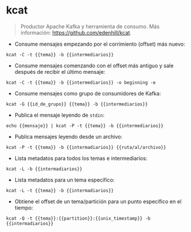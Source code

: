 # kcat

> Productor Apache Kafka y herramienta de consumo.
> Más información: <https://github.com/edenhill/kcat>.

- Consume mensajes empezando por el corrimiento (offset) más nuevo:

`kcat -C -t {{tema}} -b {{intermediarios}}`

- Consume mensajes comenzando con el offset más antiguo y sale después de recibir el último mensaje:

`kcat -C -t {{tema}} -b {{intermediarios}} -o beginning -e`

- Consume mensajes como grupo de consumidores de Kafka:

`kcat -G {{id_de_grupo}} {{tema}} -b {{intermediarios}}`

- Publica el mensaje leyendo de `stdin`:

`echo {{mensaje}} | kcat -P -t {{tema}} -b {{intermediarios}}`

- Publica mensajes leyendo desde un archivo:

`kcat -P -t {{tema}} -b {{intermadiarios}} {{ruta/al/archivo}}`

- Lista metadatos para todos los temas e intermediarios:

`kcat -L -b {{intermadiarios}}`

- Lista metadatos para un tema específico:

`kcat -L -t {{tema}} -b {{intermadiarios}}`

- Obtiene el offset de un tema/partición para un punto específico en el tiempo:

`kcat -Q -t {{tema}}:{{partition}}:{{unix_timestamp}} -b {{intermadiarios}}`
